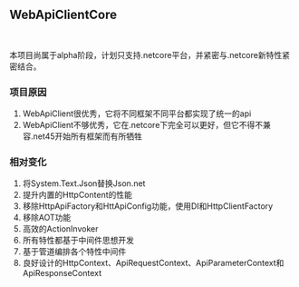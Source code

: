 ## WebApiClientCore 　　　　　　　　　　　　　　　　　　　
本项目尚属于alpha阶段，计划只支持.netcore平台，并紧密与.netcore新特性紧密结合。
 
### 项目原因
 
1. WebApiClient很优秀，它将不同框架不同平台都实现了统一的api
2. WebApiClient不够优秀，它在.netcore下完全可以更好，但它不得不兼容.net45开始所有框架而有所牺牲


### 相对变化
1. 将System.Text.Json替换Json.net
2. 提升内置的HttpContent的性能
3. 移除HttpApiFactory和HttApiConfig功能，使用DI和HttpClientFactory
4. 移除AOT功能 
5. 高效的ActionInvoker
6. 所有特性都基于中间件思想开发
7. 基于管道编排各个特性中间件
8. 良好设计的HttpContext、ApiRequestContext、ApiParameterContext和ApiResponseContext
